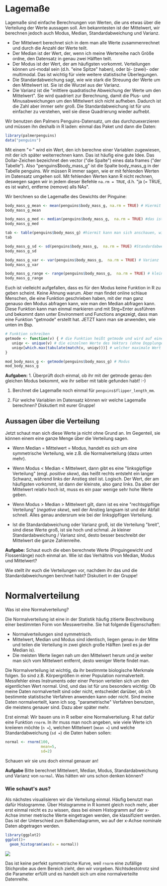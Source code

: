 
Lagemaße
========

Lagemaße sind einfache Berechnungen von Werten, die uns etwas über die Verteilung der Werte aussagen soll. Am bekanntesten ist der Mittelwert, wir berechnen jedoch auch Modus, Median, Standardabweichung und Varianz.

-   Der Mittelwert berechnet sich in dem man alle Werte zusammenrechnet und durch die Anzahl der Werte teilt.
-   Der Median ist der Wert, der, wenn ich meine Wertereihe nach Größe ordne, den Datensatz in genau zwei Hälften teilt.
-   Der Modus ist der Wert, der am häufigsten vorkommt. Verteilungen können uni-modal sein (d.h. "eine Spitze" haben), oder bi- (zwei)- oder multimodal. Das ist wichtig für viele weitere statistische Überlegungen.
-   Die Standardabweichung sagt, wie wie stark die Streuung der Werte um den Mittelwert ist. Sie ist die Wurzel aus der Varianz.
-   Die Varianz ist die "mittlere quadratische Abweichung der Werte um den Mittelwert". Sie wird quadriert zur Berechnung, damit die Plus- und Minusabweichungen um den Mittelwert sich nicht aufheben. Dadurch ist die Zahl aber immer sehr groß. Die Standardabweichung ist für uns einfacher zu verstehen, weil sie diese Quadrierung wieder aufhebt.

Wir benutzen den Palmers Penguins-Datensatz, um das durchzuexerzieren und müssen ihn deshalb in R laden: einmal das Paket und dann die Daten:

``` r
library(palmerpenguins)
data("penguins")
```

Mit einem "&lt;-" wird ein Wert, den ich berechne einer Variablen zugewiesen, mit der ich später weiterrechnen kann. Das ist häufig eine gute Idee. Das Dollar-Zeichen bezeichnet den vector ("die Spalte") eines data frames ("der Tabelle"). Also "penguins$body\_mass\_g" ist die Spalte body\_mass\_g in der Tabelle penguins. Wir müssen R immer sagen, wie er mit fehlenden Werten im Datensatz umgehen soll. Mit fehlenden Werten kann R nicht rechnen, deswegen sagen wir in jedem dieser Befehle `na.rm = TRUE`, d.h. "ja (= TRUE, es ist wahr), entferne (remove) alls NAs".

Wir berchnen so die Lagemaße des Gewichts der Pinguine:

``` r
body_mass_g_mean <- mean(penguins$body_mass_g, na.rm = TRUE) # Hiermit wird der Mittelwert berechnet. (alle Werte zusammengerechnet / Anzahl der Werte)
body_mass_g_mean

body_mass_g_med <- median(penguins$body_mass_g,  na.rm = TRUE) #das ist die Berechnung des Medians. 
body_mass_g_med

tab <- table(penguins$body_mass_g) #hiermit kann man sich anschauen, wie häufig jeder Wert vorkommt (was der Modus ist)
tab 

body_mass_g_sd <- sd(penguins$body_mass_g,  na.rm = TRUE) #Standardabweichung
body_mass_g_sd

body_mass_g_var <- var(penguins$body_mass_g,  na.rm = TRUE) # Varianz
body_mass_g_var

body_mass_g_range <- range(penguins$body_mass_g,  na.rm = TRUE) # kleinster und größter Wert
body_mass_g_range
```

Euch ist vielleicht aufgefallen, dass es für den Modus keine Funktion in R zu geben scheint. Keine Ahnung warum. Aber man findet online schlaue Menschen, die eine Funktion geschrieben haben, mit der man ganz genauso den Modus abfragen kann, wie man den Median abfragen kann. Diese Funktion kann man einmal markieren und mit Strg+Enter ausführen und bekommt dann unter Environment und Functions angezeigt, dass man eine Funktion "getmode" erstellt hat. JETZT kann man sie anwenden, wie unten im Bsp.

``` r
# Funktion schreiben
getmode <- function(v) { # die Funktion heißt getmode und wird auf einen Vektor v angewendet
   uniqv <- unique(v) # die einzelnen Werte des Vektors (ohne Dopplungen) werden in einem Vektor uniqv gesammelt 
   uniqv[which.max(tabulate(match(v, uniqv)))] # welcher maximale Wert entsteht, wenn ich zähle, wie häufig die Werte von uniqv in v vorkommen (das ist der Modus)
}

mod_body_mass_g <- getmode(penguins$body_mass_g) # Modus 
mod_body_mass_g
```

**Aufgaben:** 1. Überprüft doch einmal, ob ihr mit der getmode genau den gleichen Modus bekommt, wie ihr selber mit table gefunden habt! :-)

1.  Berchnet die Lagemaße noch einmal für `penguins$flipper_length_mm`.

2.  Für welche Variablen im Datensatz können wir welche Lagemaße berechnen? Diskutiert mit eurer Gruppe!

Aussagen über die Verteilung
----------------------------

Jetzt schaut man sich diese Werte ja nicht ohne Grund an. Im Gegenteil, sie können einem eine ganze Menge über die Verteilung sagen.

-   Wenn Median = Mittelwert = Modus, handelt es sich um eine symmetrische Verteilung, wie z.B. die Normalverteilung (dazu unten mehr).

-   Wenn Modus &lt; Median &lt; Mittelwert, dann gibt es eine "linksgipflige Verteilung" (engl. *positive skew*), das heißt rechts entsteht ein langer Schwanz, während links der Anstieg steil ist. Logisch. Der Wert, der am häufigsten vorkommt, ist dann der kleinste, also ganz links. Da aber der Mittelwert relativ hoch ist, muss es ein paar wenige sehr hohe Werte geben.

-   Wenn Modus &gt; Median &gt; Mittelwert gilt, dann ist es eine "rechtsgipflige Verteilung" (*negative skew*), weil der Anstieg langsam ist und der Abfall schnell. Alles genau andersrum wie bei der linksgipfligen Verteilung.

-   Ist die Standardabweichung oder Varianz groß, ist die Verteilung "breit", sind diese Werte groß, ist sie hoch und schmal. Je kleiner Standardabweichung / Varianz sind, desto besser beschreibt der Mittelwert die ganze Zahlenreihe.

**Aufgabe:** Schaut euch die eben berechnete Werte (Pinguingewicht und Flossenlänge) noch einmal an. Wie ist das Verhältnis von Median, Modus und Mittelwert?

Wie stellt ihr euch die Verteilungen vor, nachdem ihr das und die Standardabweichungen berchnet habt? Diskutiert in der Gruppe!

Normalverteilung
================

Was ist eine Normalverteilung?

Die Normalverteilung ist eine in der Statistik häufig zitierte Beschreibung einer bestimmten Form von Messwertreihe. Sie hat folgende Eigenschaften:

-   Normalverteilungen sind symmetrisch.
-   Mittelwert, Median und Modus sind identisch, liegen genau in der Mitte und teilen die Verteilung in zwei gleich große Hälften (weil es ja der Median is).
-   Die meisten Werte liegen nah um den Mittelwert herum und je weiter man sich vom Mittelwert entfernt, desto weniger Werte findet man.

Die Normalverteilung ist wichtig, da ihr bestimmte biologische Merkmale folgen. So sind z.B. Körpergrößen in einer Population normalverteilt. Messfehler eines Instruments oder einer Person verteilen sich um den eigentlichen Wert normal. Und, und das ist für uns besonders wichtig: Ob meine Daten normalverteilt sind oder nicht, entscheidet darüber, ob ich bestimmte statistische Verfahren anwenden kann oder nicht. Sind meine Daten normalverteilt, kann ich sog. "parametrische" Verfahren benutzen, die meistens genauer sind. Dazu aber später mehr.

Erst einmal: Wir bauen uns in R selber eine Normalverteilung. R hat dafür eine Funktion `rnorm`. In ihr muss man noch angeben, wie viele Werte ich kreiieren möchte (`n =`), welchen Mittelwert (`mean =`) und welche Standardabweichung (`sd =`) die Daten haben sollen:

``` r
normal <- rnorm(100, 
                mean=5, 
                sd=2)
```

Schauen wir sie uns doch einmal genauer an!

**Aufgabe** Bitte berechnet Mittelwert, Median, Modus, Standardabweichung und Varianz von `normal`. Was hätten wir uns schon denken können?

### Wie schaut's aus?

Als nächstes visualisieren wir die Verteilung einmal. Häufig benutzt man dafür Histogramme. Über Histogramme in R kommt gleich noch mehr, aber erst einmal reicht es zu wissen, dass bei einem Histogramm auf der x-Achse immer metrische Werte eingetragen werden, die klassifiziert werden. Das ist der Unterschied zum Balkendiagramm, wo auf der x-Achse nominale Daten abgetragen werden.

``` r
library(ggplot2)
ggplot()+
  geom_histogram(aes(x = normal))
```

![](../figures/normalvert-1.png)

Das ist keine perfekt symmetrische Kurve, weil `rnorm` eine zufällige Stichprobe aus dem Bereich zieht, den wir vorgeben. Nichtsdestotrotz sind die Parameter erfüllt und es handelt sich um eine normalverteilte Datenreihe.
